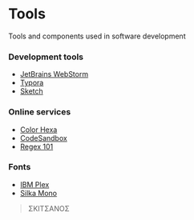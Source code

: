 # Tools
Tools and components used in software development

### Development tools

- [JetBrains WebStorm](https://www.jetbrains.com/webstorm/)
- [Typora](https://typora.io)
- [Sketch](https://www.sketch.com)

### Online services

- [Color Hexa](https://www.colorhexa.com/c52f2f)
- [CodeSandbox](https://codesandbox.io)
- [Regex 101](https://regex101.com)

### Fonts

- [IBM Plex](https://github.com/IBM/plex)
- [Silka Mono](https://www.atipofoundry.com/fonts/silka-mono)


>ΣΚΙΤΣΑΝΟΣ
